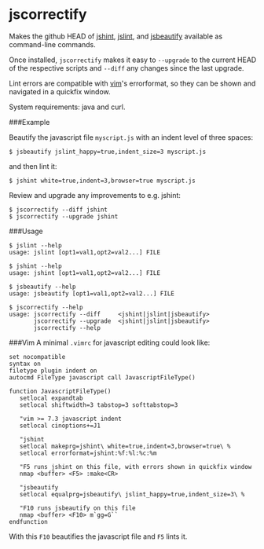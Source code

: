 # jscorrectify


Makes the github HEAD of [jshint](https://github.com/jshint/jshint/), [jslint](https://github.com/douglascrockford/JSLint), and [jsbeautify](https://github.com/einars/js-beautify) available as command-line commands.

Once installed, `jscorrectify` makes it easy to `--upgrade` to the current HEAD of the respective scripts and `--diff` any changes since the last upgrade.

Lint errors are compatible with [vim](vim.org)'s errorformat, so they can be shown and navigated in a quickfix window.


System requirements: java and curl.

###Example

Beautify the javascript file `myscript.js` with an indent level of three spaces:

    $ jsbeautify jslint_happy=true,indent_size=3 myscript.js

and then lint it:

    $ jshint white=true,indent=3,browser=true myscript.js


Review and upgrade any improvements to e.g. jshint:

    $ jscorrectify --diff jshint
    $ jscorrectify --upgrade jshint
    

###Usage

    $ jslint --help
    usage: jslint [opt1=val1,opt2=val2...] FILE
 
    $ jshint --help
    usage: jshint [opt1=val1,opt2=val2...] FILE
 
    $ jsbeautify --help
    usage: jsbeautify [opt1=val1,opt2=val2...] FILE
 
    $ jscorrectify --help
    usage: jscorrectify --diff     <jshint|jslint|jsbeautify>
           jscorrectify --upgrade  <jshint|jslint|jsbeautify>
           jscorrectify --help

###Vim
A minimal `.vimrc` for javascript editing could look like:

    set nocompatible
    syntax on
    filetype plugin indent on
    autocmd FileType javascript call JavascriptFileType()

    function JavascriptFileType()
       setlocal expandtab
       setlocal shiftwidth=3 tabstop=3 softtabstop=3

       "vim >= 7.3 javascript indent
       setlocal cinoptions+=J1

       "jshint
       setlocal makeprg=jshint\ white=true,indent=3,browser=true\ %
       setlocal errorformat=jshint:%f:%l:%c:%m

       "F5 runs jshint on this file, with errors shown in quickfix window
       nmap <buffer> <F5> :make<CR>

       "jsbeautify
       setlocal equalprg=jsbeautify\ jslint_happy=true,indent_size=3\ %

       "F10 runs jsbeautify on this file
       nmap <buffer> <F10> m`gg=G``
    endfunction

With this `F10` beautifies the javascript file and `F5` lints it.
